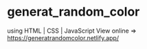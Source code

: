 # generat_random_color
using HTML | CSS | JavaScript
View online => https://generatrandomcolor.netlify.app/
